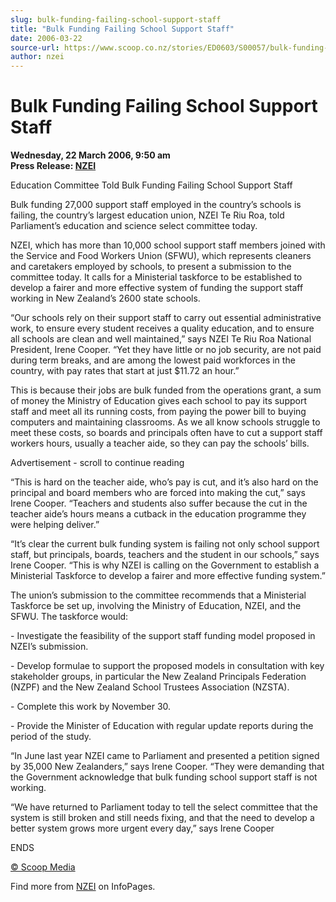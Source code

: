 ```yaml
---
slug: bulk-funding-failing-school-support-staff
title: "Bulk Funding Failing School Support Staff"
date: 2006-03-22
source-url: https://www.scoop.co.nz/stories/ED0603/S00057/bulk-funding-failing-school-support-staff.htm
author: nzei
---
```

Bulk Funding Failing School Support Staff
=========================================

**Wednesday, 22 March 2006, 9:50 am**  
**Press Release: [NZEI](https://info.scoop.co.nz/NZEI)**

Education Committee Told Bulk Funding Failing School Support Staff

Bulk funding 27,000 support staff employed in the country’s schools is failing, the country’s largest education union, NZEI Te Riu Roa, told Parliament’s education and science select committee today.

NZEI, which has more than 10,000 school support staff members joined with the Service and Food Workers Union (SFWU), which represents cleaners and caretakers employed by schools, to present a submission to the committee today. It calls for a Ministerial taskforce to be established to develop a fairer and more effective system of funding the support staff working in New Zealand’s 2600 state schools.

“Our schools rely on their support staff to carry out essential administrative work, to ensure every student receives a quality education, and to ensure all schools are clean and well maintained,” says NZEI Te Riu Roa National President, Irene Cooper. “Yet they have little or no job security, are not paid during term breaks, and are among the lowest paid workforces in the country, with pay rates that start at just $11.72 an hour.”

This is because their jobs are bulk funded from the operations grant, a sum of money the Ministry of Education gives each school to pay its support staff and meet all its running costs, from paying the power bill to buying computers and maintaining classrooms. As we all know schools struggle to meet these costs, so boards and principals often have to cut a support staff workers hours, usually a teacher aide, so they can pay the schools’ bills.

Advertisement - scroll to continue reading





“This is hard on the teacher aide, who’s pay is cut, and it’s also hard on the principal and board members who are forced into making the cut,” says Irene Cooper. “Teachers and students also suffer because the cut in the teacher aide’s hours means a cutback in the education programme they were helping deliver.”

“It’s clear the current bulk funding system is failing not only school support staff, but principals, boards, teachers and the student in our schools,” says Irene Cooper. “This is why NZEI is calling on the Government to establish a Ministerial Taskforce to develop a fairer and more effective funding system.”

The union’s submission to the committee recommends that a Ministerial Taskforce be set up, involving the Ministry of Education, NZEI, and the SFWU. The taskforce would:

\- Investigate the feasibility of the support staff funding model proposed in NZEI’s submission.

\- Develop formulae to support the proposed models in consultation with key stakeholder groups, in particular the New Zealand Principals Federation (NZPF) and the New Zealand School Trustees Association (NZSTA).

\- Complete this work by November 30.

\- Provide the Minister of Education with regular update reports during the period of the study.

“In June last year NZEI came to Parliament and presented a petition signed by 35,000 New Zealanders,” says Irene Cooper. “They were demanding that the Government acknowledge that bulk funding school support staff is not working.

“We have returned to Parliament today to tell the select committee that the system is still broken and still needs fixing, and that the need to develop a better system grows more urgent every day,” says Irene Cooper

ENDS

[© Scoop Media](http://www.scoop.co.nz/about/terms.html)

Find more from [NZEI](https://info.scoop.co.nz/NZEI) on InfoPages.